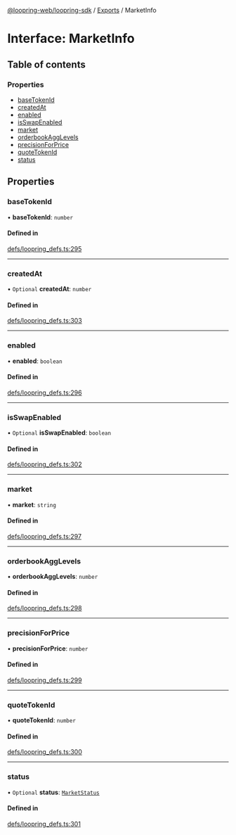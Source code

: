 [@loopring-web/loopring-sdk](../README.md) / [Exports](../modules.md) / MarketInfo

# Interface: MarketInfo

## Table of contents

### Properties

- [baseTokenId](MarketInfo.md#basetokenid)
- [createdAt](MarketInfo.md#createdat)
- [enabled](MarketInfo.md#enabled)
- [isSwapEnabled](MarketInfo.md#isswapenabled)
- [market](MarketInfo.md#market)
- [orderbookAggLevels](MarketInfo.md#orderbookagglevels)
- [precisionForPrice](MarketInfo.md#precisionforprice)
- [quoteTokenId](MarketInfo.md#quotetokenid)
- [status](MarketInfo.md#status)

## Properties

### baseTokenId

• **baseTokenId**: `number`

#### Defined in

[defs/loopring_defs.ts:295](https://github.com/Loopring/loopring_sdk/blob/ee2acc4/src/defs/loopring_defs.ts#L295)

___

### createdAt

• `Optional` **createdAt**: `number`

#### Defined in

[defs/loopring_defs.ts:303](https://github.com/Loopring/loopring_sdk/blob/ee2acc4/src/defs/loopring_defs.ts#L303)

___

### enabled

• **enabled**: `boolean`

#### Defined in

[defs/loopring_defs.ts:296](https://github.com/Loopring/loopring_sdk/blob/ee2acc4/src/defs/loopring_defs.ts#L296)

___

### isSwapEnabled

• `Optional` **isSwapEnabled**: `boolean`

#### Defined in

[defs/loopring_defs.ts:302](https://github.com/Loopring/loopring_sdk/blob/ee2acc4/src/defs/loopring_defs.ts#L302)

___

### market

• **market**: `string`

#### Defined in

[defs/loopring_defs.ts:297](https://github.com/Loopring/loopring_sdk/blob/ee2acc4/src/defs/loopring_defs.ts#L297)

___

### orderbookAggLevels

• **orderbookAggLevels**: `number`

#### Defined in

[defs/loopring_defs.ts:298](https://github.com/Loopring/loopring_sdk/blob/ee2acc4/src/defs/loopring_defs.ts#L298)

___

### precisionForPrice

• **precisionForPrice**: `number`

#### Defined in

[defs/loopring_defs.ts:299](https://github.com/Loopring/loopring_sdk/blob/ee2acc4/src/defs/loopring_defs.ts#L299)

___

### quoteTokenId

• **quoteTokenId**: `number`

#### Defined in

[defs/loopring_defs.ts:300](https://github.com/Loopring/loopring_sdk/blob/ee2acc4/src/defs/loopring_defs.ts#L300)

___

### status

• `Optional` **status**: [`MarketStatus`](../enums/MarketStatus.md)

#### Defined in

[defs/loopring_defs.ts:301](https://github.com/Loopring/loopring_sdk/blob/ee2acc4/src/defs/loopring_defs.ts#L301)
